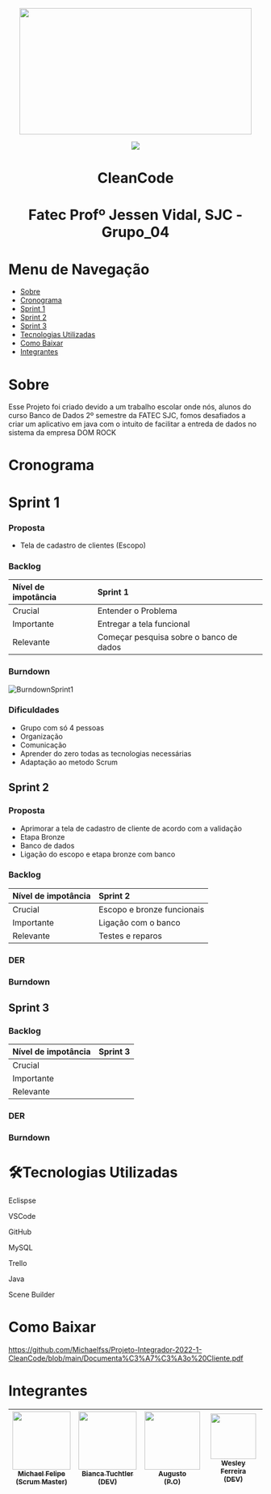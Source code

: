   <p align="center">
   <img width="460" height="250" src="https://user-images.githubusercontent.com/90359981/160683241-abb89638-7e50-4e79-ad53-32c9b94cf682.png">
   </p>
  
  
 <p align="center">
<img src="http://img.shields.io/static/v1?label=STATUS&message=EM%20DESENVOLVIMENTO&color=GREEN&style=for-the-badge">
</p>


  <h1 align="center">CleanCode</h1>
  
   <h1 align="center"> Fatec Profº Jessen Vidal, SJC - Grupo_04 </h1>
 
# Menu de Navegação

* [Sobre](#Sobre)
* [Cronograma](#Cronograma)
* [Sprint 1](#Sprint-1)
* [Sprint 2](#Sprint-2)
* [Sprint 3](#Sprint-3)
* [Tecnologias Utilizadas](#Tecnologias-Utilizadas)
* [Como Baixar](#Como-Baixar)
* [Integrantes](#Integrantes)


# Sobre                                                                                                                                                        
<p> Esse Projeto foi criado devido a um trabalho escolar onde nós, alunos do curso Banco de Dados 2º semestre da FATEC SJC, fomos desafiados a criar um aplicativo em java com o intuito de facilitar a entreda de dados no sistema da empresa DOM ROCK </p>


# Cronograma                                                                                                   

# Sprint 1

### Proposta
- Tela de cadastro de clientes (Escopo)

### Backlog
|Nível de impotância|Sprint 1|
|:------------------|:-------|
|Crucial            |Entender o Problema|
|Importante         |Entregar a tela funcional|
|Relevante          |Começar pesquisa sobre o banco de dados|

### Burndown
![BurndownSprint1](https://github.com/Michaelfss/Projeto-Integrador-2022-1-CleanCode/blob/main/Imagens/BurndownSprint1.png)

### Dificuldades
- Grupo com só 4 pessoas
- Organização
- Comunicação
- Aprender do zero todas as tecnologias necessárias
- Adaptação ao metodo Scrum


## Sprint 2

### Proposta
- Aprimorar a tela de cadastro de cliente de acordo com a validação
- Etapa Bronze
- Banco de dados
- Ligação do escopo e etapa bronze com banco

### Backlog
|Nível de impotância|Sprint 2|
|:------------------|:-------|
|Crucial            |Escopo e bronze funcionais|
|Importante         |Ligação com o banco|
|Relevante          |Testes e reparos|

### DER

### Burndown


## Sprint 3

### Backlog
|Nível de impotância|Sprint 3|
|:------------------|:-------|
|Crucial            ||
|Importante         ||
|Relevante          ||

### DER

### Burndown


# 🛠️Tecnologias Utilizadas

<p>Eclispse</>
<p>VSCode</>
<p>GitHub</>
<p>MySQL</>
<p>Trello</>
<p>Java</>
<p>Scene Builder</>


# Como Baixar
https://github.com/Michaelfss/Projeto-Integrador-2022-1-CleanCode/blob/main/Documenta%C3%A7%C3%A3o%20Cliente.pdf


# Integrantes
                                                                      
| [<img src="" width=115><br><sub>Michael Felipe<br>(Scrum Master)</sub>](https://github.com/Michaelfss)  | [<img src="https://user-images.githubusercontent.com/90359981/161455893-67940531-5d41-4ec2-81af-16be732d3e50.jpeg" width=115><br><sub>Bianca Tuchtler<br>(DEV)</sub>](https://github.com/biancatuchtler) |  [<img src="https://user-images.githubusercontent.com/90359981/161459311-b8526557-1ce4-4c58-b1ac-1f2d310c9886.jpeg" width=110 height="115"><br><sub>Augusto<br>(P.O)</sub>](https://github.com/MrZeroLeft) |  [<img src="https://user-images.githubusercontent.com/90359981/163747092-85a87b26-a1b5-4809-84c2-d3c09069e3d3.jpeg" width=90><br><sub>Wesley Ferreira<br>(DEV)</sub>](https://github.com/weeesferreira) |
| :---: | :---: | :---: | :---: |
